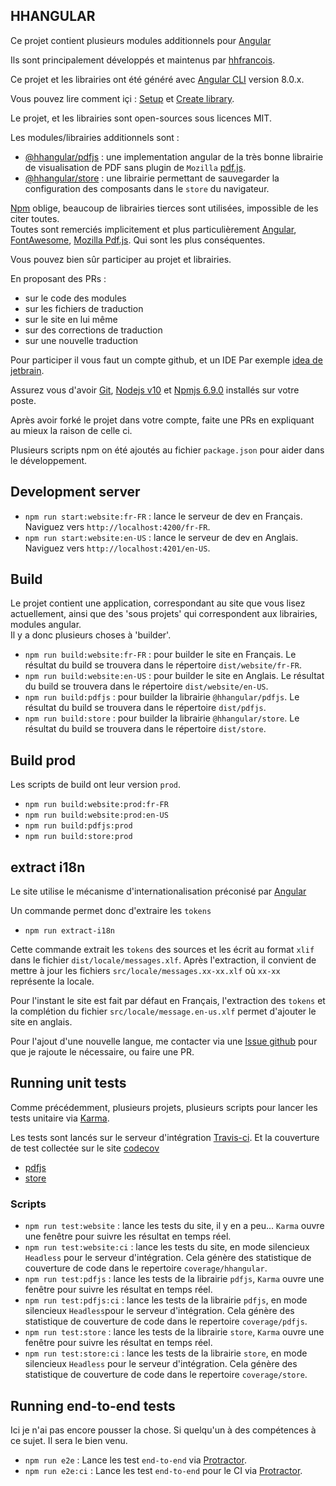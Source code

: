 ## HHANGULAR

Ce projet contient plusieurs modules additionnels pour [Angular](https://angular.io)

Ils sont principalement développés et maintenus par [hhfrancois](https://github.com/hhfrancois).

Ce projet et les librairies ont été généré avec [Angular CLI](https://github.com/angular/angular-cli) version 8.0.x.

Vous pouvez lire comment içi : [Setup](https://angular.io/guide/setup-local) et [Create library](https://angular.io/guide/creating-libraries).

Le projet, et les librairies sont open-sources sous licences MIT.

Les modules/librairies additionnels sont :
 - [@hhangular/pdfjs](pdfjs) : une implementation angular de la très bonne librairie de visualisation de PDF sans plugin de `Mozilla` [pdf.js](https://mozilla.github.io/pdf.js/). 
 - [@hhangular/store](store) : une librairie permettant de sauvegarder la configuration des composants dans le `store` du navigateur.

[Npm](https://docs.npmjs.com) oblige, beaucoup de librairies tierces sont utilisées, impossible de les citer toutes.   
Toutes sont remerciés implicitement et plus particulièrement [Angular](https://angular.io), [FontAwesome](https://fontawesome.com/), [Mozilla Pdf.js](https://mozilla.github.io/pdf.js/).
Qui sont les plus conséquentes.

Vous pouvez bien sûr participer au projet et librairies.

 En proposant des PRs : 
  - sur le code des modules
  - sur les fichiers de traduction
  - sur le site en lui même
  - sur des corrections de traduction
  - sur une nouvelle traduction
 
Pour participer il vous faut un compte github, et un IDE Par exemple [idea de jetbrain](https://www.jetbrains.com/idea/?hhangular.hhdev.fr).

Assurez vous d'avoir [Git](https://git-scm.com/downloads),  [Nodejs v10](https://nodejs.org/en/download/) et [Npmjs 6.9.0](https://docs.npmjs.com/downloading-and-installing-node-js-and-npm) installés sur votre poste.   

Après avoir forké le projet dans votre compte, faite une PRs en expliquant au mieux la raison de celle ci.
 
Plusieurs scripts npm on été ajoutés au fichier `package.json` pour aider dans le développement.

## Development server


 - `npm run start:website:fr-FR` : lance le serveur de dev en Français. Naviguez vers `http://localhost:4200/fr-FR`.
 - `npm run start:website:en-US` : lance le serveur de dev en Anglais. Naviguez vers `http://localhost:4201/en-US`.
 
## Build

Le projet contient une application, correspondant au site que vous lisez actuellement, 
ainsi que des 'sous projets' qui correspondent aux librairies, modules angular.   
Il y a donc plusieurs choses à 'builder'.

 - `npm run build:website:fr-FR` : pour builder le site en Français. Le résultat du build se trouvera dans le répertoire `dist/website/fr-FR`.
 - `npm run build:website:en-US` : pour builder le site en Anglais. Le résultat du build se trouvera dans le répertoire `dist/website/en-US`.
 - `npm run build:pdfjs` : pour builder la librairie `@hhangular/pdfjs`. Le résultat du build se trouvera dans le répertoire `dist/pdfjs`.
 - `npm run build:store` : pour builder la librairie `@hhangular/store`. Le résultat du build se trouvera dans le répertoire `dist/store`.

## Build prod

Les scripts de build ont leur version `prod`.

 - `npm run build:website:prod:fr-FR`
 - `npm run build:website:prod:en-US`
 - `npm run build:pdfjs:prod`
 - `npm run build:store:prod`

## extract i18n

Le site utilise le mécanisme d'internationalisation préconisé par [Angular](https://angular.io/guide/i18n)

Un commande permet donc d'extraire les `tokens`

 - `npm run extract-i18n`
 
Cette commande extrait les `tokens` des sources et les écrit au format `xlif` dans le fichier `dist/locale/messages.xlf`.
Après l'extraction, il convient de mettre à jour les fichiers `src/locale/messages.xx-xx.xlf` où `xx-xx` représente la locale.

Pour l'instant le site est fait par défaut en Français, 
l'extraction des `tokens` et la complétion du fichier `src/locale/message.en-us.xlf` permet d'ajouter le site en anglais.

Pour l'ajout d'une nouvelle langue, me contacter via une [Issue github](https://github.com/hhangular/hhangular/issues) pour que je rajoute le nécessaire, ou faire une PR.

## Running unit tests

Comme précédemment, plusieurs projets, plusieurs scripts pour lancer les tests unitaire via [Karma](https://karma-runner.github.io).

Les tests sont lancés sur le serveur d'intégration [Travis-ci](https://travis-ci.org/hhangular/hhangular).
Et la couverture de test collectée sur le site [codecov](https://codecov.io)
 - [pdfjs](https://codecov.io/gh/hhangular/hhangular/branch/pdfjs)
 - [store](https://codecov.io/gh/hhangular/hhangular/branch/store)
 
### Scripts 

 - `npm run test:website` : lance les tests du site, il y en a peu... `Karma` ouvre une fenêtre pour suivre les résultat en temps réel.
 - `npm run test:website:ci` : lance les tests du site, en mode silencieux `Headless` pour le serveur d'intégration. 
Cela génère des statistique de couverture de code dans le repertoire `coverage/hhangular`.
 - `npm run test:pdfjs` : lance les tests de la librairie `pdfjs`, `Karma` ouvre une fenêtre pour suivre les résultat en temps réel.
 - `npm run test:pdfjs:ci` : lance les tests de la librairie `pdfjs`, en mode silencieux `Headless`pour le serveur d'intégration. 
Cela génère des statistique de couverture de code dans le repertoire `coverage/pdfjs`.
 - `npm run test:store` : lance les tests de la librairie `store`, `Karma` ouvre une fenêtre pour suivre les résultat en temps réel.
 - `npm run test:store:ci` : lance les tests de la librairie `store`, en mode silencieux `Headless` pour le serveur d'intégration. 
Cela génère des statistique de couverture de code dans le repertoire `coverage/store`.
  
## Running end-to-end tests

Ici je n'ai pas encore pousser la chose. Si quelqu'un à des compétences à ce sujet. Il sera le bien venu.

 - `npm run e2e` : Lance les test `end-to-end` via [Protractor](http://www.protractortest.org/).
 - `npm run e2e:ci` : Lance les test `end-to-end` pour le CI via [Protractor](http://www.protractortest.org/).

